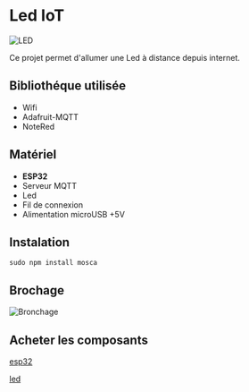 # __Led IoT__

![LED](https://www.notion.so/image/https%3A%2F%2Fs3-us-west-2.amazonaws.com%2Fsecure.notion-static.com%2F7541a02f-acd5-4136-823a-6e9a5e66b783%2FUntitled.png?width=3250)

Ce projet permet d'allumer une Led à distance depuis internet.

## __Bibliothéque utilisée__

+ Wifi
+ Adafruit-MQTT
+ NoteRed

## __Matériel__

+ __ESP32__
+ Serveur MQTT
+ Led
+ Fil de connexion
+ Alimentation microUSB +5V

## __Instalation__

`sudo npm install mosca`

## __Brochage__

![Bronchage](https://www.notion.so/image/https%3A%2F%2Fs3-us-west-2.amazonaws.com%2Fsecure.notion-static.com%2F18b317d9-6e61-4d3e-a805-f7810237b563%2Fled-iot.png?width=580)

## __Acheter les composants__

[esp32](https://hackspark.fr/fr/266-esp32)

[led](https://hackspark.fr/fr/electronique/400-8mm-red-led.html)
